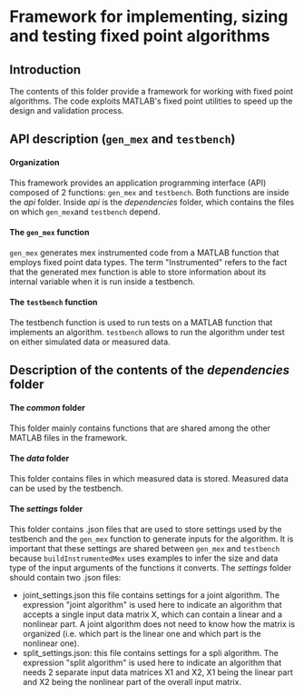 # Framework for implementing, sizing and testing fixed point algorithms

## Introduction
The contents of this folder provide a framework for working with fixed point algorithms.
The code exploits MATLAB's fixed point utilities to speed up the design and validation process.


## API description (`gen_mex` and `testbench`)
#### Organization
This framework provides an application programming interface (API) composed of 2 functions:
`gen_mex` and `testbench`. Both functions are inside the *api* folder. Inside *api* is
the *dependencies* folder, which contains the files on which `gen_mex`and `testbench` depend.

#### The `gen_mex` function
`gen_mex` generates mex instrumented code from a MATLAB function that employs fixed point
data types. The term "Instrumented" refers to the fact that the generated mex function is
able to store information about its internal variable when it is run inside a testbench.

#### The `testbench` function
The testbench function is used to run tests on a MATLAB function that implements an algorithm.
`testbench` allows to run the algorithm under test on either simulated data or measured data.
 

## Description of the contents of the *dependencies* folder 
#### The *common* folder
This folder mainly contains functions that are shared among the other MATLAB files in the framework.

#### The *data* folder
This folder contains files in which measured data is stored. Measured data can be used by the testbench.

#### The *settings* folder
This folder contains .json files that are used to store settings used by the testbench and the 
`gen_mex` function to generate inputs for the algorithm. It is important that these settings are
shared between `gen_mex` and `testbench` because `buildInstrumentedMex` uses examples
to infer the size and data type of the input arguments of the functions it converts.
The *settings* folder should contain two .json files:
- joint_settings.json this file contains settings for a joint algorithm. The expression "joint
  algorithm" is used here to indicate an algorithm that accepts a single input data matrix X, which
  can contain a linear and a nonlinear part. A joint algorithm does not need to know how the matrix
  is organized (i.e. which part is the linear one and which part is the nonlinear one).
- split_settings.json: this file contains settings for a spli algorithm. The expression "split
  algorithm" is used here to indicate an algorithm that needs 2 separate input data matrices X1 and X2,
  X1 being the linear part and X2 being the nonlinear part of the overall input matrix.